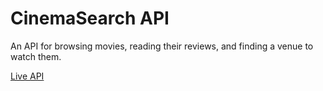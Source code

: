 # CinemaSearch API

An API for browsing movies, reading their reviews, and finding a venue to watch them.

[Live API](https://cinemaserach-api.herokuapp.com/)
